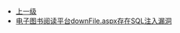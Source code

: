 * [上一级](docs/wy876_poc/)
* [电子图书阅读平台downFile.aspx存在SQL注入漏洞](docs/wy876_poc/%E7%94%B5%E5%AD%90%E5%9B%BE%E4%B9%A6%E9%98%85%E8%AF%BB%E5%B9%B3%E5%8F%B0/%E7%94%B5%E5%AD%90%E5%9B%BE%E4%B9%A6%E9%98%85%E8%AF%BB%E5%B9%B3%E5%8F%B0downFile.aspx%E5%AD%98%E5%9C%A8SQL%E6%B3%A8%E5%85%A5%E6%BC%8F%E6%B4%9E.md)
